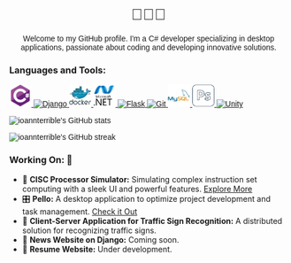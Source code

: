 <h1 align="center" style="font-family: 'Arial', sans-serif;">👋👋👋</h1>
<p align="center" style="font-family: 'Arial', sans-serif;">Welcome to my GitHub profile. I'm a C# developer specializing in desktop applications, passionate about coding and developing innovative solutions.</p>

### Languages and Tools:
<p align="left" style="font-family: 'Arial', sans-serif;">
  <a href="https://www.w3schools.com/cs/" target="_blank" rel="noreferrer">
    <img src="https://raw.githubusercontent.com/devicons/devicon/master/icons/csharp/csharp-original.svg" alt="C#" width="40" height="40" style="border: none;"/>
  </a>
  <a href="https://www.djangoproject.com/" target="_blank" rel="noreferrer">
    <img src="https://cdn.worldvectorlogo.com/logos/django.svg" alt="Django" width="40" height="40" style="border: none;"/>
  </a>
  <a href="https://www.docker.com/" target="_blank" rel="noreferrer">
    <img src="https://raw.githubusercontent.com/devicons/devicon/master/icons/docker/docker-original-wordmark.svg" alt="Docker" width="40" height="40" style="border: none;"/>
  </a>
  <a href="https://dotnet.microsoft.com/" target="_blank" rel="noreferrer">
    <img src="https://raw.githubusercontent.com/devicons/devicon/master/icons/dot-net/dot-net-original-wordmark.svg" alt=".NET" width="40" height="40" style="border: none;"/>
  </a>
  <a href="https://flask.palletsprojects.com/" target="_blank" rel="noreferrer">
    <img src="https://www.vectorlogo.zone/logos/pocoo_flask/pocoo_flask-icon.svg" alt="Flask" width="40" height="40" style="border: none;"/>
  </a>
  <a href="https://git-scm.com/" target="_blank" rel="noreferrer">
    <img src="https://www.vectorlogo.zone/logos/git-scm/git-scm-icon.svg" alt="Git" width="40" height="40" style="border: none;"/>
  </a>
  <a href="https://www.mysql.com/" target="_blank" rel="noreferrer">
    <img src="https://raw.githubusercontent.com/devicons/devicon/master/icons/mysql/mysql-original-wordmark.svg" alt="MySQL" width="40" height="40" style="border: none;"/>
  </a>
  <a href="https://www.photoshop.com/en" target="_blank" rel="noreferrer">
    <img src="https://raw.githubusercontent.com/devicons/devicon/master/icons/photoshop/photoshop-line.svg" alt="Photoshop" width="40" height="40" style="border: none;"/>
  </a>
  <a href="https://unity.com/" target="_blank" rel="noreferrer">
    <img src="https://www.vectorlogo.zone/logos/unity3d/unity3d-icon.svg" alt="Unity" width="40" height="40" style="border: none;"/>
  </a>
</p>

<p align="left" style="font-family: 'Arial', sans-serif;">
  <img src="https://github-readme-stats.vercel.app/api?username=ioannterrible&show_icons=true&theme=dark&locale=en" alt="ioannterrible's GitHub stats" />
</p>
<p align="left" style="font-family: 'Arial', sans-serif;">
  <img src="https://github-readme-streak-stats.herokuapp.com/?user=ioannterrible&theme=dark" alt="ioannterrible's GitHub streak" />
</p>

### Working On: 🚀
- 🔭 **CISC Processor Simulator:** Simulating complex instruction set computing with a sleek UI and powerful features. [Explore More](https://github.com/IoannTerrible/CISCP_Processor)
- 🎛 **Pello:** A desktop application to optimize project development and task management. [Check it Out](https://github.com/nailNumber6/Project_Manager)
- 🚦 **Client-Server Application for Traffic Sign Recognition:** A distributed solution for recognizing traffic signs.
- 📰 **News Website on Django:** Coming soon.
- 📝 **Resume Website:** Under development.
